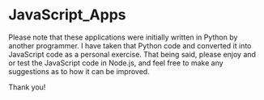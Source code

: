 # JavaScript_Apps

Please note that these applications were initially written in Python by another programmer.
I have taken that Python code and converted it into JavaScript code as a personal exercise. 
That being said, please enjoy and or test the JavaScript code in Node.js, and feel free to make any suggestions as to how it can be improved.

Thank you!

